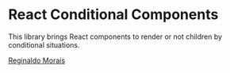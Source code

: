 # React Conditional Components

This library brings React components to render or not children by conditional situations.

[Reginaldo Morais](mailto:reginaldo.cmorais@gmail.com)
